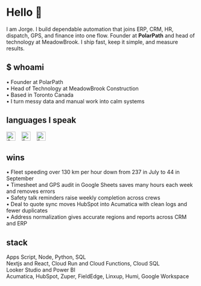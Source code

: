 # Hello 👋

I am Jorge. I build dependable automation that joins ERP, CRM, HR, dispatch, GPS, and finance into one flow. Founder at **PolarPath** and head of technology at MeadowBrook. I ship fast, keep it simple, and measure results.

## $ whoami
• Founder at PolarPath  
• Head of Technology at MeadowBrook Construction  
• Based in Toronto Canada  
• I turn messy data and manual work into calm systems

## languages I speak
<p>
  <img src="https://github.githubassets.com/images/icons/emoji/unicode/1f1ea-1f1f8.png?v8" alt="Spanish flag" height="24"> &nbsp;&nbsp;
  <img src="https://github.githubassets.com/images/icons/emoji/unicode/1f1ec-1f1e7.png?v8" alt="English flag" height="24"> &nbsp;&nbsp;
  <img src="https://github.githubassets.com/images/icons/emoji/unicode/1f1eb-1f1f7.png?v8" alt="French flag" height="24"> 
</p>

## wins
• Fleet speeding over 130 km per hour down from 237 in July to 44 in September  
• Timesheet and GPS audit in Google Sheets saves many hours each week and removes errors  
• Safety talk reminders raise weekly completion across crews  
• Deal to quote sync moves HubSpot into Acumatica with clean logs and fewer duplicates  
• Address normalization gives accurate regions and reports across CRM and ERP

## stack
Apps Script, Node, Python, SQL  
Nextjs and React, Cloud Run and Cloud Functions, Cloud SQL  
Looker Studio and Power BI  
Acumatica, HubSpot, Zuper, FieldEdge, Linxup, Humi, Google Workspace
